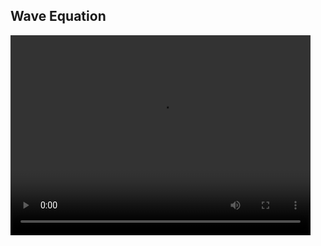 ## Wave Equation 
<video width="480" height="320" controls="controls">
  <source src="movie.mp4" type="video/mp4">
</video>
